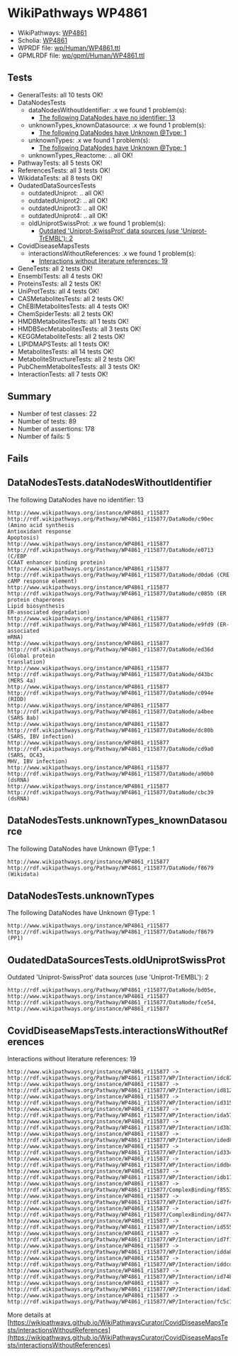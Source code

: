 # WikiPathways WP4861

* WikiPathways: [WP4861](https://identifiers.org/wikipathways:WP4861)
* Scholia: [WP4861](https://scholia.toolforge.org/wikipathways/WP4861)
* WPRDF file: [wp/Human/WP4861.ttl](../wp/Human/WP4861.ttl)
* GPMLRDF file: [wp/gpml/Human/WP4861.ttl](../wp/gpml/Human/WP4861.ttl)

## Tests
* GeneralTests: all 10 tests OK!
* DataNodesTests
    * dataNodesWithoutIdentifier: .x we found 1 problem(s):
        * [The following DataNodes have no identifier: 13](#8792c493)
    * unknownTypes_knownDatasource: .x we found 1 problem(s):
        * [The following DataNodes have Unknown @Type: 1](#904516d6)
    * unknownTypes: .x we found 1 problem(s):
        * [The following DataNodes have Unknown @Type: 1](#839973df)
    * unknownTypes_Reactome: .. all OK!
* PathwayTests: all 5 tests OK!
* ReferencesTests: all 3 tests OK!
* WikidataTests: all 8 tests OK!
* OudatedDataSourcesTests
    * outdatedUniprot: .. all OK!
    * outdatedUniprot2: .. all OK!
    * outdatedUniprot3: .. all OK!
    * outdatedUniprot4: .. all OK!
    * oldUniprotSwissProt: .x we found 1 problem(s):
        * [Outdated 'Uniprot-SwissProt' data sources (use 'Uniprot-TrEMBL'): 2](#710a2667)
* CovidDiseaseMapsTests
    * interactionsWithoutReferences: .x we found 1 problem(s):
        * [Interactions without literature references: 19](#9701ccea)
* GeneTests: all 2 tests OK!
* EnsemblTests: all 4 tests OK!
* ProteinsTests: all 2 tests OK!
* UniProtTests: all 4 tests OK!
* CASMetabolitesTests: all 2 tests OK!
* ChEBIMetabolitesTests: all 4 tests OK!
* ChemSpiderTests: all 2 tests OK!
* HMDBMetabolitesTests: all 1 tests OK!
* HMDBSecMetabolitesTests: all 3 tests OK!
* KEGGMetaboliteTests: all 2 tests OK!
* LIPIDMAPSTests: all 1 tests OK!
* MetabolitesTests: all 14 tests OK!
* MetaboliteStructureTests: all 2 tests OK!
* PubChemMetabolitesTests: all 3 tests OK!
* InteractionTests: all 7 tests OK!


## Summary

* Number of test classes: 22
* Number of tests: 89
* Number of assertions: 178
* Number of fails: 5

## Fails

<a name="8792c493" />

## DataNodesTests.dataNodesWithoutIdentifier

The following DataNodes have no identifier: 13
```
http://www.wikipathways.org/instance/WP4861_r115877 http://rdf.wikipathways.org/Pathway/WP4861_r115877/DataNode/c90ec (Amino acid synthesis
Antioxidant response
Apoptosis)
http://www.wikipathways.org/instance/WP4861_r115877 http://rdf.wikipathways.org/Pathway/WP4861_r115877/DataNode/e0713 (C/EBP
CCAAT enhancer binding protein)
http://www.wikipathways.org/instance/WP4861_r115877 http://rdf.wikipathways.org/Pathway/WP4861_r115877/DataNode/d0da6 (CRE
cAMP response element)
http://www.wikipathways.org/instance/WP4861_r115877 http://rdf.wikipathways.org/Pathway/WP4861_r115877/DataNode/c085b (ER protein chaperones
Lipid biosynthesis
ER-associated degradation)
http://www.wikipathways.org/instance/WP4861_r115877 http://rdf.wikipathways.org/Pathway/WP4861_r115877/DataNode/e9fd9 (ER-associated
mRNA)
http://www.wikipathways.org/instance/WP4861_r115877 http://rdf.wikipathways.org/Pathway/WP4861_r115877/DataNode/ed36d (Global protein
translation)
http://www.wikipathways.org/instance/WP4861_r115877 http://rdf.wikipathways.org/Pathway/WP4861_r115877/DataNode/d43bc (MERS 4a)
http://www.wikipathways.org/instance/WP4861_r115877 http://rdf.wikipathways.org/Pathway/WP4861_r115877/DataNode/c094e (RIDD)
http://www.wikipathways.org/instance/WP4861_r115877 http://rdf.wikipathways.org/Pathway/WP4861_r115877/DataNode/a4bee (SARS 8ab)
http://www.wikipathways.org/instance/WP4861_r115877 http://rdf.wikipathways.org/Pathway/WP4861_r115877/DataNode/dc80b (SARS, IBV infection)
http://www.wikipathways.org/instance/WP4861_r115877 http://rdf.wikipathways.org/Pathway/WP4861_r115877/DataNode/cd9a0 (SARS, OC43,
MHV, IBV infection)
http://www.wikipathways.org/instance/WP4861_r115877 http://rdf.wikipathways.org/Pathway/WP4861_r115877/DataNode/a90b0 (dsRNA)
http://www.wikipathways.org/instance/WP4861_r115877 http://rdf.wikipathways.org/Pathway/WP4861_r115877/DataNode/cbc39 (dsRNA)
```

<a name="904516d6" />

## DataNodesTests.unknownTypes_knownDatasource

The following DataNodes have Unknown @Type: 1
```
http://www.wikipathways.org/instance/WP4861_r115877 http://rdf.wikipathways.org/Pathway/WP4861_r115877/DataNode/f8679 (Wikidata)
```

<a name="839973df" />

## DataNodesTests.unknownTypes

The following DataNodes have Unknown @Type: 1
```
http://www.wikipathways.org/instance/WP4861_r115877 http://rdf.wikipathways.org/Pathway/WP4861_r115877/DataNode/f8679 (PP1)
```

<a name="710a2667" />

## OudatedDataSourcesTests.oldUniprotSwissProt

Outdated 'Uniprot-SwissProt' data sources (use 'Uniprot-TrEMBL'): 2
```
http://rdf.wikipathways.org/Pathway/WP4861_r115877/DataNode/bd05e, http://www.wikipathways.org/instance/WP4861_r115877
http://rdf.wikipathways.org/Pathway/WP4861_r115877/DataNode/fce54, http://www.wikipathways.org/instance/WP4861_r115877
```

<a name="9701ccea" />

## CovidDiseaseMapsTests.interactionsWithoutReferences

Interactions without literature references: 19
```
http://www.wikipathways.org/instance/WP4861_r115877 -> http://rdf.wikipathways.org/Pathway/WP4861_r115877/WP/Interaction/idc828ca15
http://www.wikipathways.org/instance/WP4861_r115877 -> http://rdf.wikipathways.org/Pathway/WP4861_r115877/WP/Interaction/id8122cdf4
http://www.wikipathways.org/instance/WP4861_r115877 -> http://rdf.wikipathways.org/Pathway/WP4861_r115877/WP/Interaction/id315b7e46
http://www.wikipathways.org/instance/WP4861_r115877 -> http://rdf.wikipathways.org/Pathway/WP4861_r115877/WP/Interaction/ida575a860
http://www.wikipathways.org/instance/WP4861_r115877 -> http://rdf.wikipathways.org/Pathway/WP4861_r115877/WP/Interaction/id3b399cfb
http://www.wikipathways.org/instance/WP4861_r115877 -> http://rdf.wikipathways.org/Pathway/WP4861_r115877/WP/Interaction/ided8176a0
http://www.wikipathways.org/instance/WP4861_r115877 -> http://rdf.wikipathways.org/Pathway/WP4861_r115877/WP/Interaction/id334c961f
http://www.wikipathways.org/instance/WP4861_r115877 -> http://rdf.wikipathways.org/Pathway/WP4861_r115877/WP/Interaction/iddbc481e4
http://www.wikipathways.org/instance/WP4861_r115877 -> http://rdf.wikipathways.org/Pathway/WP4861_r115877/WP/Interaction/idb174dd6a
http://www.wikipathways.org/instance/WP4861_r115877 -> http://rdf.wikipathways.org/Pathway/WP4861_r115877/ComplexBinding/f8553
http://www.wikipathways.org/instance/WP4861_r115877 -> http://rdf.wikipathways.org/Pathway/WP4861_r115877/WP/Interaction/id7f4a3b95
http://www.wikipathways.org/instance/WP4861_r115877 -> http://rdf.wikipathways.org/Pathway/WP4861_r115877/ComplexBinding/d477c
http://www.wikipathways.org/instance/WP4861_r115877 -> http://rdf.wikipathways.org/Pathway/WP4861_r115877/WP/Interaction/id5555a7cf
http://www.wikipathways.org/instance/WP4861_r115877 -> http://rdf.wikipathways.org/Pathway/WP4861_r115877/WP/Interaction/id7f19c7ea
http://www.wikipathways.org/instance/WP4861_r115877 -> http://rdf.wikipathways.org/Pathway/WP4861_r115877/WP/Interaction/idda829af2
http://www.wikipathways.org/instance/WP4861_r115877 -> http://rdf.wikipathways.org/Pathway/WP4861_r115877/WP/Interaction/iddcd631b5
http://www.wikipathways.org/instance/WP4861_r115877 -> http://rdf.wikipathways.org/Pathway/WP4861_r115877/WP/Interaction/id74bb08d8
http://www.wikipathways.org/instance/WP4861_r115877 -> http://rdf.wikipathways.org/Pathway/WP4861_r115877/WP/Interaction/idad3f9625
http://www.wikipathways.org/instance/WP4861_r115877 -> http://rdf.wikipathways.org/Pathway/WP4861_r115877/WP/Interaction/fc5c1
```

More details at [https://wikipathways.github.io/WikiPathwaysCurator/CovidDiseaseMapsTests/interactionsWithoutReferences](https://wikipathways.github.io/WikiPathwaysCurator/CovidDiseaseMapsTests/interactionsWithoutReferences)

